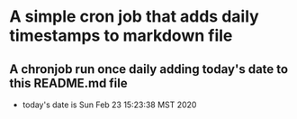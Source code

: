 A simple cron job that adds daily timestamps to markdown file
============================================================
## A chronjob run once daily adding today's date to this README.md file
* today's date is Sun Feb 23 15:23:38 MST 2020
